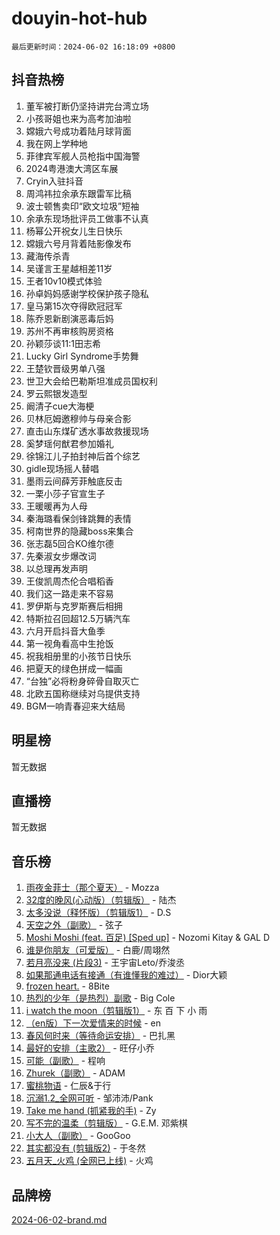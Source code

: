 # douyin-hot-hub

`最后更新时间：2024-06-02 16:18:09 +0800`

## 抖音热榜

1. 董军被打断仍坚持讲完台湾立场
1. 小孩哥姐也来为高考加油啦
1. 嫦娥六号成功着陆月球背面
1. 我在网上学种地
1. 菲律宾军舰人员枪指中国海警
1. 2024粤港澳大湾区车展
1. Cryin入驻抖音
1. 周鸿祎拉余承东跟雷军比稿
1. 波士顿售卖印“欧文垃圾”短袖
1. 余承东现场批评员工做事不认真
1. 杨幂公开祝女儿生日快乐
1. 嫦娥六号月背着陆影像发布
1. 藏海传杀青
1. 吴谨言王星越相差11岁
1. 王者10v10模式体验
1. 孙卓妈妈感谢学校保护孩子隐私
1. 皇马第15次夺得欧冠冠军
1. 陈乔恩新剧演恶毒后妈
1. 苏州不再审核购房资格
1. 孙颖莎谈11:1田志希
1. Lucky Girl Syndrome手势舞
1. 王楚钦晋级男单八强
1. 世卫大会给巴勒斯坦准成员国权利
1. 罗云熙银发造型
1. 阚清子cue大海梗
1. 贝林厄姆邀穆帅与母亲合影
1. 直击山东煤矿透水事故救援现场
1. 奚梦瑶何猷君参加婚礼
1. 徐锦江儿子拍封神后首个综艺
1. gidle现场摇人替唱
1. 墨雨云间薛芳菲触底反击
1. 一栗小莎子官宣生子
1. 王暖暖再为人母
1. 秦海璐看保剑锋跳舞的表情
1. 柯南世界的隐藏boss来集合
1. 张志磊5回合KO维尔德
1. 先秦淑女步爆改词
1. 以总理再发声明
1. 王俊凯周杰伦合唱稻香
1. 我们这一路走来不容易
1. 罗伊斯与克罗斯赛后相拥
1. 特斯拉召回超12.5万辆汽车
1. 六月开启抖音大鱼季
1. 第一视角看高中生抢饭
1. 祝我相册里的小孩节日快乐
1. 把夏天的绿色拼成一幅画
1. “台独”必将粉身碎骨自取灭亡
1. 北欧五国称继续对乌提供支持
1. BGM一响青春迎来大结局

## 明星榜

暂无数据

## 直播榜

暂无数据

## 音乐榜

1. [雨夜金菲士（那个夏天）](https://sf5-hl-cdn-tos.douyinstatic.com/obj/tos-cn-ve-2774/osPmPLDWQBBE2Z6bftCgYwkFaF4pEYEneXaZQs) - Mozza
1. [32度的晚风(心动版）（剪辑版）](https://sf5-hl-cdn-tos.douyinstatic.com/obj/tos-cn-ve-2774/owNyabsyWdzUulxhoJfK8IBXgp0UMQAHpvGh2B) - 陆杰
1. [太多没说（释怀版）（剪辑版1）](https://sf5-hl-cdn-tos.douyinstatic.com/obj/tos-cn-ve-2774/oEbKIiDC0BA8CJOQHYA6aeCVYeHgckHdntZSDj) - D.S
1. [天空之外（副歌）](https://sf5-hl-cdn-tos.douyinstatic.com/obj/tos-cn-ve-2774/oAYn0BTp8jS8iSyZSHMUWAikyvAWI1c7aiJTr) - 弦子
1. [Moshi Moshi (feat. 百足) [Sped up]](https://sf5-hl-cdn-tos.douyinstatic.com/obj/tos-cn-ve-2774/ocCPFQcXJLeroaIdQLIGAoeeYM3OAUYGDguHXz) - Nozomi Kitay & GAL D
1. [谁是你朋友（可爱版）](https://sf27-cdn-tos.douyinstatic.com/obj/tos-cn-ve-2774/owKjggBwGZexYCjVAIeEFURf1LJTjMDaK6AzKN) - 白鹿/周翊然
1. [若月亮没来 (片段3)](https://sf5-hl-cdn-tos.douyinstatic.com/obj/tos-cn-ve-2774/okfyEUsGW1B1ovJi5JiN9IjvAT2lMwA054GoEB) - 王宇宙Leto/乔浚丞
1. [如果那通电话有接通（有谁懂我的难过）](https://sf6-cdn-tos.douyinstatic.com/obj/tos-cn-ve-2774/ocJeJKhUhAJG8EYZiEFfGFAPkD3beMQ5mwDv1e) - Dior大颖
1. [frozen heart.](https://sf3-cdn-tos.douyinstatic.com/obj/tos-cn-ve-2774/oIIWJfyjIACZA9zQMtnJ6hQQhFC4vhCupoRBsO) - 8Bite
1. [热烈的少年（是热烈）副歌](https://sf5-hl-cdn-tos.douyinstatic.com/obj/tos-cn-ve-2774/owVNI0CLDAUMtSz6TEYvfFBFL4UDFFhLfgK8fa) - Big Cole
1. [i watch the moon（剪辑版1）](https://sf6-cdn-tos.douyinstatic.com/obj/tos-cn-ve-2774/o0I9mSChzHZANMJIEBfkCQzzg6N5WAcVtqft9P) - 东 百 下 小 雨
1. [（en版）下一次爱情来的时候](https://sf6-cdn-tos.douyinstatic.com/obj/tos-cn-ve-2774/owZIscFWHUMFAbrAisiax4ioKVNAKH9jYvbBk) - en
1. [春风何时来（等待命运安排）](https://sf5-hl-cdn-tos.douyinstatic.com/obj/tos-cn-ve-2774/oICBNbD3gelMfB4WgiD1KI2jQtXZE2FgHLwtsl) - 巴扎黑
1. [最好的安排（主歌2）](https://sf5-hl-cdn-tos.douyinstatic.com/obj/tos-cn-ve-2774/oMMZX1DuHpMwgoDztBmZswgQnbCeeANZxBHkFY) - 旺仔小乔
1. [可能（副歌）](https://sf6-cdn-tos.douyinstatic.com/obj/tos-cn-ve-2774/cde1731888894259b333569393c2fb51) - 程响
1. [Zhurek（副歌）](https://sf3-cdn-tos.douyinstatic.com/obj/tos-cn-ve-2774/ooQm8FBZQDlf0btEYgVpCcSCQfrdJGBEKZYBGS) - ADAM
1. [蜜桃物语](https://sf3-cdn-tos.douyinstatic.com/obj/tos-cn-ve-2774/oIhOSCZtIACtYU4XQkngiW9kCBfVD1Fz9IYeqL) - 仁辰&于行
1. [沉溺1.2_全网可听](https://sf5-hl-cdn-tos.douyinstatic.com/obj/tos-cn-ve-2774/ok2QoiBqsWAX9McZmWiI9gAB0EzwD4Xj6yfmtH) - 邹沛沛/Pank
1. [Take me hand (抓紧我的手)](https://sf5-hl-cdn-tos.douyinstatic.com/obj/tos-cn-ve-2774/os8GB2fDQQmJZTmtomg0gHX5fBACiEgcFgEKYg) - Zy
1. [写不完的温柔（剪辑版）](https://sf3-cdn-tos.douyinstatic.com/obj/tos-cn-ve-2774/oYBzzZQJ233GfwkemJJffAIWgeIYrjZfWhHTcG) - G.E.M. 邓紫棋
1. [小大人（副歌）](https://sf3-cdn-tos.douyinstatic.com/obj/tos-cn-ve-2774/oIhaDwehWhLFsVIG7QIICLLazDNGJAGg5geeb4) - GooGoo
1. [其实都没有 (剪辑版2)](https://sf5-hl-cdn-tos.douyinstatic.com/obj/tos-cn-ve-2774/oEBNQenHZtBhxYjGgUDQk0BCHTigQafgFlbQ7k) - 于冬然
1. [五月天_火鸡 (全网已上线)](https://sf5-hl-cdn-tos.douyinstatic.com/obj/tos-cn-ve-2774/oEtOMSQZstjlJ4nfBEgeqN29IbWjkmDBrFtF2C) - 火鸡

## 品牌榜

[2024-06-02-brand.md](2024-06-02-brand.md)
